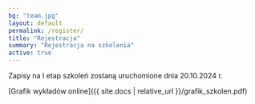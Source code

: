 ```yaml
---
bg: "team.jpg"
layout: default
permalink: /register/
title: "Rejestracja"
summary: "Rejestracja na szkolenia"
active: true
---
```


Zapisy na I etap szkoleń zostaną uruchomione dnia 20.10.2024 r.

[Grafik wykładów online]({{ site.docs | relative_url }}/grafik_szkolen.pdf)